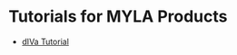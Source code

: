 # Tutorials for MYLA Products

- [dIVa Tutorial](https://myla-llc.github.io/tutorials/dIVa/index.html)
